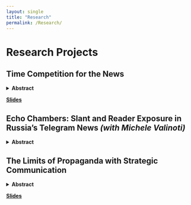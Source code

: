 ```yaml
---
layout: single
title: "Research"
permalink: /Research/
---
```


# Research Projects

## Time Competition for the News
<details>
  <summary><strong>Abstract</strong></summary>
<p>The digital revolution has fundamentally reshaped journalism, accelerating the shift toward real-time reporting and transforming how audiences consume news. This study explores how ideological slant influences time competition in news reporting, focusing on Telegram—Russia’s most widely used social media platform. Using a novel dataset of publications from 77 news outlets between 2021 and 2023, I apply a Topic Detection and Tracking (TDT) algorithm to identify media events and measure reporting delays. To assess horizontal differentiation, I implement a three-step approach to identify government-sensitive topics and characterize outlets' ideological positions based on the proportion of articles with ideological framing. Model-free evidence reveals three key patterns. First, delays significantly reduce audience engagement, particularly for neutral outlets. Second, neutral outlets report faster than their ideologically slanted counterparts. Finally, as ideological slant intensifies, posting behavior becomes more structured—outlets are more likely to follow a set schedule rather than competing based on speed. A Difference-in-Differences analysis of Telegram’s "Similar Outlets" feature further suggests that intensified time competition incentivizes outlets to adopt stronger ideological positioning as a differentiation strategy. To quantify these effects, I develop a structural model and conduct counterfactual analysis to examine how platform-driven competition shapes editorial choices. This research provides new insights into the interplay between ideological bias and the pressures of real-time news production in the digital era.</p>
</details>
<p><a href="/assets/slides_time_competition.pdf" download><strong>Slides</strong></a></p>

## Echo Chambers: Slant and Reader Exposure in Russia’s Telegram News *(with Michele Valinoti)*
<details>
  <summary><strong>Abstract</strong></summary>
  <p>This study examines ideological slant in the Telegram news market and its impact on readership behavior. Leveraging the platform’s recommended channels feature, we find that users, including politicians, tend to follow outlets with similar ideological slants rather than seeking diverse perspectives. This raises concerns about potential echo chambers. To explore their effects, we are conducting a survey in collaboration with the Levada Center, assessing respondents' awareness of key events from recent years and analyzing how their knowledge correlates with the outlets they follow. Our findings contribute to the understanding of media consumption dynamics and ideological segregation in digital news environments.</p>
</details>


## The Limits of Propaganda with Strategic Communication
<details>
  <summary><strong>Abstract</strong></summary>
  <p>I propose a model in which agents can choose between supporting or not supporting the
government while the quality of the government is unknown. The sender uses propaganda
to introduce a bias to the public signal. Society consists of credulous and skeptical citizens
connected via a random matching mechanism. Credulous citizens follow the public signal
blindly, while skeptical citizens know the actual value of a bias and can spill information
about the value of bias among other citizens, but sharing information is costly. For the
sender, the lower informativeness of a signal increases the expected level of support from
credulous agents. Still, it raises the incentives for skeptical agents to spread information.
Comparative statics show that the increase in the average level of influence leads to lower
awareness or more aggressive propaganda. On the contrary, keeping the average level of
influence fixed, the higher inequality in the number of links may lead to a higher level of
awareness.
</p>
</details>
<p><a href="/assets/slides_propaganda.pdf" download><strong>Slides</strong></a></p>
